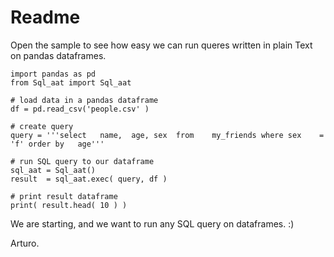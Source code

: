 # Readme

Open the sample to see how easy we can run queres written in plain Text on pandas dataframes.

```
import pandas as pd
from Sql_aat import Sql_aat

# load data in a pandas dataframe
df = pd.read_csv('people.csv' )

# create query
query = '''select   name,  age, sex  from    my_friends where sex    = 'f' order by   age'''

# run SQL query to our dataframe
sql_aat = Sql_aat()
result  = sql_aat.exec( query, df )

# print result dataframe
print( result.head( 10 ) )
```
We are starting, and we want to run any SQL query on dataframes.
:)

Arturo.
